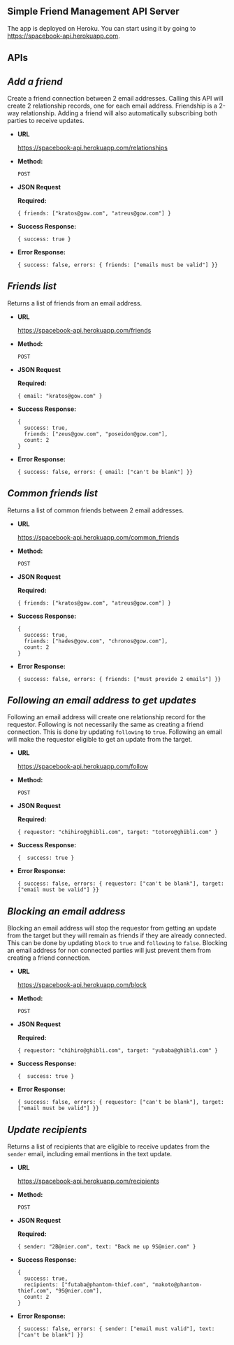 ## Simple Friend Management API Server

The app is deployed on Heroku. You can start using it by going to https://spacebook-api.herokuapp.com.

## APIs

***Add a friend***
----
Create a friend connection between 2 email addresses. Calling this API will create 2 relationship records, one for each email address. Friendship is a 2-way relationship. Adding a friend will also automatically subscribing both parties to receive updates.

* **URL**

  https://spacebook-api.herokuapp.com/relationships

* **Method:**

  `POST`

* **JSON Request**

  **Required:**
  ```
  { friends: ["kratos@gow.com", "atreus@gow.com"] }
  ```

* **Success Response:**
  ```
  { success: true }
  ```

* **Error Response:**
  ```
  { success: false, errors: { friends: ["emails must be valid"] }}
  ```

***Friends list***
----
Returns a list of friends from an email address.

* **URL**

  https://spacebook-api.herokuapp.com/friends

* **Method:**

  `POST`

* **JSON Request**

  **Required:**
  ```
  { email: "kratos@gow.com" }
  ```

* **Success Response:**
  ```
  {
    success: true,
    friends: ["zeus@gow.com", "poseidon@gow.com"],
    count: 2
  }
  ```

* **Error Response:**
  ```
  { success: false, errors: { email: ["can't be blank"] }}
  ```

***Common friends list***
----
Returns a list of common friends between 2 email addresses.

* **URL**

  https://spacebook-api.herokuapp.com/common_friends

* **Method:**

  `POST`

* **JSON Request**

  **Required:**
  ```
  { friends: ["kratos@gow.com", "atreus@gow.com"] }
  ```

* **Success Response:**
  ```
  {
    success: true,
    friends: ["hades@gow.com", "chronos@gow.com"],
    count: 2
  }
  ```

* **Error Response:**
  ```
  { success: false, errors: { friends: ["must provide 2 emails"] }}
  ```

***Following an email address to get updates***
----
Following an email address will create one relationship record for the requestor. Following is not necessarily the same as creating a friend connection. This is done by updating `following` to `true`. Following an email will make the requestor eligible to get an update from the target.

* **URL**

  https://spacebook-api.herokuapp.com/follow

* **Method:**

  `POST`

* **JSON Request**

  **Required:**
  ```
  { requestor: "chihiro@ghibli.com", target: "totoro@ghibli.com" }
  ```

* **Success Response:**
  ```
  {  success: true }
  ```

* **Error Response:**
  ```
  { success: false, errors: { requestor: ["can't be blank"], target: ["email must be valid"] }}
  ```

***Blocking an email address***
----
Blocking an email address will stop the requestor from getting an update from the target but they will remain as friends if they are already connected. This can be done by updating `block` to `true` and `following` to `false`. Blocking an email address for non connected parties will just prevent them from creating a friend connection.

* **URL**

  https://spacebook-api.herokuapp.com/block

* **Method:**

  `POST`

* **JSON Request**

  **Required:**
  ```
  { requestor: "chihiro@ghibli.com", target: "yubaba@ghibli.com" }
  ```

* **Success Response:**
  ```
  {  success: true }
  ```

* **Error Response:**
  ```
  { success: false, errors: { requestor: ["can't be blank"], target: ["email must be valid"] }}
  ```

***Update recipients***
----
Returns a list of recipients that are eligible to receive updates from the `sender` email, including email mentions in the text update.

* **URL**

  https://spacebook-api.herokuapp.com/recipients

* **Method:**

  `POST`

* **JSON Request**

  **Required:**
  ```
  { sender: "2B@nier.com", text: "Back me up 9S@nier.com" }
  ```

* **Success Response:**
  ```
  {  
    success: true,
    recipients: ["futaba@phantom-thief.com", "makoto@phantom-thief.com", "9S@nier.com"],
    count: 2
  }
  ```

* **Error Response:**
  ```
  { success: false, errors: { sender: ["email must valid"], text: ["can't be blank"] }}
  ```
